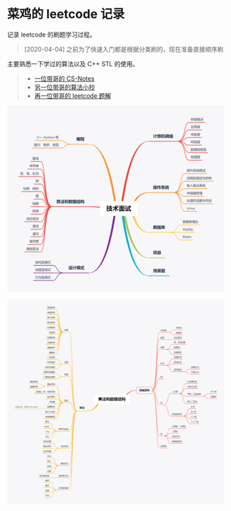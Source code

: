 # 菜鸡的 leetcode 记录

记录 leetcode 的刷题学习过程。

> [2020-04-04] 之前为了快速入门都是根据分类刷的，现在准备直接顺序刷

主要熟悉一下学过的算法以及 C++ STL 的使用。

> - [一位带哥的 CS-Notes](https://cyc2018.github.io/CS-Notes/#/)
> - [另一位带哥的算法小抄](https://labuladong.gitbook.io/algo/)
> - [再一位带哥的 leetcode 题解](https://leetcode.wang)

![](./interview.png)

![](./datastructe_and_algorithm.png)

